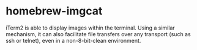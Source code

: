 # homebrew-imgcat
iTerm2 is able to display images within the terminal. Using a similar mechanism, it can also facilitate file transfers over any transport (such as ssh or telnet), even in a non-8-bit-clean environment.
